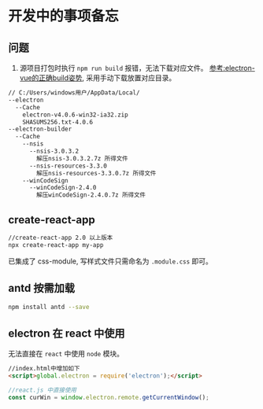 # 开发中的事项备忘

## 问题

1. 源项目打包时执行 `npm run build` 报错，无法下载对应文件。 [参考:electron-vue的正确build姿势](https://segmentfault.com/a/1190000013473230), 采用手动下载放置对应目录。

```sh
// C:/Users/windows用户/AppData/Local/
--electron
  --Cache
    electron-v4.0.6-win32-ia32.zip
    SHASUMS256.txt-4.0.6
--electron-builder
  --Cache
    --nsis
      --nsis-3.0.3.2
        解压nsis-3.0.3.2.7z 所得文件
      --nsis-resources-3.3.0
        解压nsis-resources-3.3.0.7z 所得文件
    --winCodeSign
      --winCodeSign-2.4.0
        解压winCodeSign-2.4.0.7z 所得文件
```

## create-react-app

```sh
//create-react-app 2.0 以上版本
npx create-react-app my-app
```

已集成了 css-module, 写样式文件只需命名为 `.module.css` 即可。

## antd 按需加载

```sh
npm install antd --save
```

## electron 在 react 中使用

无法直接在 `react` 中使用 `node` 模块。

```html
//index.html中增加如下
<script>global.electron = require('electron');</script>
```

```js
//react.js 中直接使用
const curWin = window.electron.remote.getCurrentWindow();
```